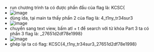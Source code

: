 - run chương trình ta có được phần đầu của flag là: KCSC{
- ![image](https://user-images.githubusercontent.com/113702087/212824711-3f1166e8-bc84-435c-9c91-6352926bdc3a.png)
- dùng ida, tại main ta thấy phần 2 của flag là: 4_t1ny_tr34sur3
- ![image](https://user-images.githubusercontent.com/113702087/212824907-ecc3f6e1-1479-4e98-a74c-77a1d8205ecc.png)
- chuyển sang text view, bấm atl + t để search với từ khóa Part 3 ta có phần 3 flag là: _27651d2df78e1998}
- ![image](https://user-images.githubusercontent.com/113702087/212825289-3a2fe5e2-bb23-41ed-8387-cff963a80d99.png)
- ghép lại ta có flag: KCSC{4_t1ny_tr34sur3_27651d2df78e1998}
